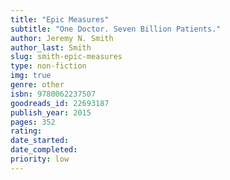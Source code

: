 ```yaml
---
title: "Epic Measures"
subtitle: "One Doctor. Seven Billion Patients."
author: Jeremy N. Smith
author_last: Smith
slug: smith-epic-measures
type: non-fiction
img: true
genre: other
isbn: 9780062237507
goodreads_id: 22693187
publish_year: 2015
pages: 352
rating: 
date_started:
date_completed:
priority: low
---
```

